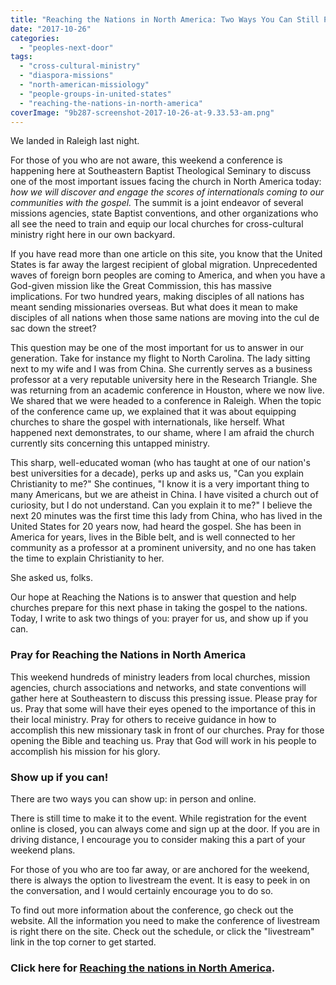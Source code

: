 ```yaml
---
title: "Reaching the Nations in North America: Two Ways You Can Still Participate"
date: "2017-10-26"
categories: 
  - "peoples-next-door"
tags: 
  - "cross-cultural-ministry"
  - "diaspora-missions"
  - "north-american-missiology"
  - "people-groups-in-united-states"
  - "reaching-the-nations-in-north-america"
coverImage: "9b287-screenshot-2017-10-26-at-9.33.53-am.png"
---
```


We landed in Raleigh last night.

For those of you who are not aware, this weekend a conference is happening here at Southeastern Baptist Theological Seminary to discuss one of the most important issues facing the church in North America today: _how we will discover and engage the scores of internationals coming to our communities with the gospel._ The summit is a joint endeavor of several missions agencies, state Baptist conventions, and other organizations who all see the need to train and equip our local churches for cross-cultural ministry right here in our own backyard.

If you have read more than one article on this site, you know that the United States is far away the largest recipient of global migration. Unprecedented waves of foreign born peoples are coming to America, and when you have a God-given mission like the Great Commission, this has massive implications. For two hundred years, making disciples of all nations has meant sending missionaries overseas. But what does it mean to make disciples of all nations when those same nations are moving into the cul de sac down the street?

This question may be one of the most important for us to answer in our generation. Take for instance my flight to North Carolina. The lady sitting next to my wife and I was from China. She currently serves as a business professor at a very reputable university here in the Research Triangle. She was returning from an academic conference in Houston, where we now live. We shared that we were headed to a conference in Raleigh. When the topic of the conference came up, we explained that it was about equipping churches to share the gospel with internationals, like herself. What happened next demonstrates, to our shame, where I am afraid the church currently sits concerning this untapped ministry.

This sharp, well-educated woman (who has taught at one of our nation's best universities for a decade), perks up and asks us, "Can you explain Christianity to me?" She continues, "I know it is a very important thing to many Americans, but we are atheist in China. I have visited a church out of curiosity, but I do not understand. Can you explain it to me?" I believe the next 20 minutes was the first time this lady from China, who has lived in the United States for 20 years now, had heard the gospel. She has been in America for years, lives in the Bible belt, and is well connected to her community as a professor at a prominent university, and no one has taken the time to explain Christianity to her.

She asked us, folks.

Our hope at Reaching the Nations is to answer that question and help churches prepare for this next phase in taking the gospel to the nations. Today, I write to ask two things of you: prayer for us, and show up if you can.

### Pray for Reaching the Nations in North America

This weekend hundreds of ministry leaders from local churches, mission agencies, church associations and networks, and state conventions will gather here at Southeastern to discuss this pressing issue. Please pray for us. Pray that some will have their eyes opened to the importance of this in their local ministry. Pray for others to receive guidance in how to accomplish this new missionary task in front of our churches. Pray for those opening the Bible and teaching us. Pray that God will work in his people to accomplish his mission for his glory.

### Show up if you can!

There are two ways you can show up: in person and online.

There is still time to make it to the event. While registration for the event online is closed, you can always come and sign up at the door. If you are in driving distance, I encourage you to consider making this a part of your weekend plans.

For those of you who are too far away, or are anchored for the weekend, there is always the option to livestream the event. It is easy to peek in on the conversation, and I would certainly encourage you to do so.

To find out more information about the conference, go check out the website. All the information you need to make the conference of livestream is right there on the site. Check out the schedule, or click the "livestream" link in the top corner to get started.

### Click here for [Reaching the nations in North America](http://www.reachingthenations.net/).
